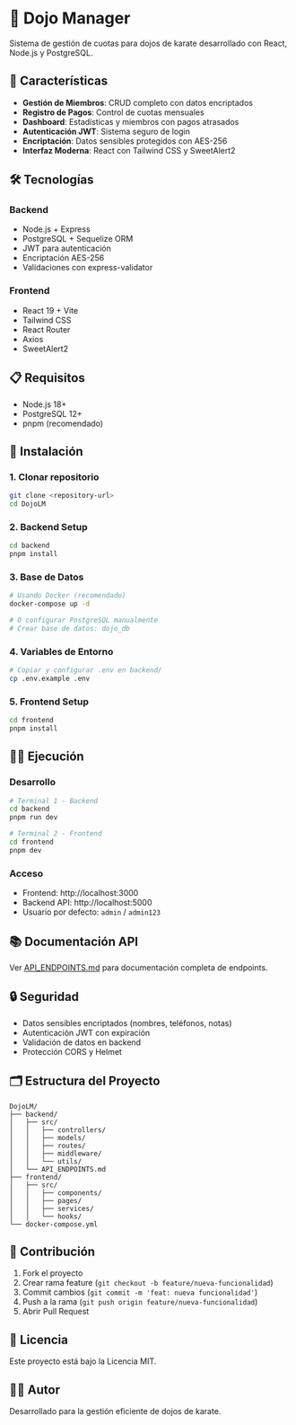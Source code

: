 # 🥋 Dojo Manager

Sistema de gestión de cuotas para dojos de karate desarrollado con React, Node.js y PostgreSQL.

## 🚀 Características

- **Gestión de Miembros**: CRUD completo con datos encriptados
- **Registro de Pagos**: Control de cuotas mensuales
- **Dashboard**: Estadísticas y miembros con pagos atrasados
- **Autenticación JWT**: Sistema seguro de login
- **Encriptación**: Datos sensibles protegidos con AES-256
- **Interfaz Moderna**: React con Tailwind CSS y SweetAlert2

## 🛠️ Tecnologías

### Backend
- Node.js + Express
- PostgreSQL + Sequelize ORM
- JWT para autenticación
- Encriptación AES-256
- Validaciones con express-validator

### Frontend
- React 19 + Vite
- Tailwind CSS
- React Router
- Axios
- SweetAlert2

## 📋 Requisitos

- Node.js 18+
- PostgreSQL 12+
- pnpm (recomendado)

## 🚀 Instalación

### 1. Clonar repositorio
```bash
git clone <repository-url>
cd DojoLM
```

### 2. Backend Setup
```bash
cd backend
pnpm install
```

### 3. Base de Datos
```bash
# Usando Docker (recomendado)
docker-compose up -d

# O configurar PostgreSQL manualmente
# Crear base de datos: dojo_db
```

### 4. Variables de Entorno
```bash
# Copiar y configurar .env en backend/
cp .env.example .env
```

### 5. Frontend Setup
```bash
cd frontend
pnpm install
```

## 🏃‍♂️ Ejecución

### Desarrollo
```bash
# Terminal 1 - Backend
cd backend
pnpm run dev

# Terminal 2 - Frontend
cd frontend
pnpm dev
```

### Acceso
- Frontend: http://localhost:3000
- Backend API: http://localhost:5000
- Usuario por defecto: `admin` / `admin123`

## 📚 Documentación API

Ver [API_ENDPOINTS.md](backend/API_ENDPOINTS.md) para documentación completa de endpoints.

## 🔒 Seguridad

- Datos sensibles encriptados (nombres, teléfonos, notas)
- Autenticación JWT con expiración
- Validación de datos en backend
- Protección CORS y Helmet

## 🗂️ Estructura del Proyecto

```
DojoLM/
├── backend/
│   ├── src/
│   │   ├── controllers/
│   │   ├── models/
│   │   ├── routes/
│   │   ├── middleware/
│   │   └── utils/
│   └── API_ENDPOINTS.md
├── frontend/
│   ├── src/
│   │   ├── components/
│   │   ├── pages/
│   │   ├── services/
│   │   └── hooks/
└── docker-compose.yml
```

## 🤝 Contribución

1. Fork el proyecto
2. Crear rama feature (`git checkout -b feature/nueva-funcionalidad`)
3. Commit cambios (`git commit -m 'feat: nueva funcionalidad'`)
4. Push a la rama (`git push origin feature/nueva-funcionalidad`)
5. Abrir Pull Request

## 📄 Licencia

Este proyecto está bajo la Licencia MIT.

## 👨‍💻 Autor

Desarrollado para la gestión eficiente de dojos de karate.